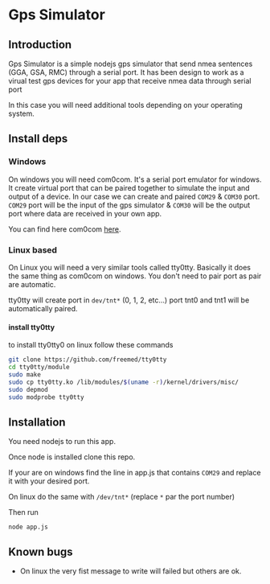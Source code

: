 # Gps Simulator

## Introduction

Gps Simulator is a simple nodejs gps simulator that send nmea sentences (GGA, GSA, RMC) through a serial port.
It has been design to work as a virual test gps devices for your app that receive nmea data through serial port

In this case you will need additional tools depending on your operating system.

## Install deps

### Windows

On windows you will need com0com. It's a serial port emulator for windows.
It create virtual port that can be paired together to simulate the input and output of a device.
In our case we can create and paired `COM29` & `COM30` port.
`COM29` port will be the input of the gps simulator & `COM30` will be the output port where data are received in your own app.

You can find here com0com [here](https://sourceforge.net/projects/com0com/).

### Linux based

On Linux you will need a very similar tools called tty0tty. Basically it does the same thing as com0com on windows.
You don't need to pair port as pair are automatic.

tty0tty will create port in `dev/tnt*` (0, 1, 2, etc...)
port tnt0 and tnt1 will be automatically paired.

#### install tty0tty

to install tty0tty0 on linux follow these commands

```bash
git clone https://github.com/freemed/tty0tty
cd tty0tty/module
sudo make
sudo cp tty0tty.ko /lib/modules/$(uname -r)/kernel/drivers/misc/
sudo depmod
sudo modprobe tty0tty
```

## Installation

You need nodejs to run this app.

Once node is installed clone this repo.

If your are on windows find the line in app.js that contains `COM29` and replace it with your desired port.

On linux do the same with `/dev/tnt*` (replace `*` par the port number)

Then run

```node
node app.js
```

## Known bugs

* On linux the very fist message to write will failed but others are ok.